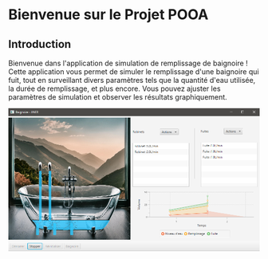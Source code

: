 # Bienvenue sur le Projet POOA
## Introduction
Bienvenue dans l'application de simulation de remplissage de baignoire ! Cette application vous permet de simuler le remplissage d'une baignoire qui fuit, tout en surveillant divers paramètres tels que la quantité d'eau utilisée, la durée de remplissage, et plus encore. Vous pouvez ajuster les paramètres de simulation et observer les résultats graphiquement.


![Image](img/home.png)
